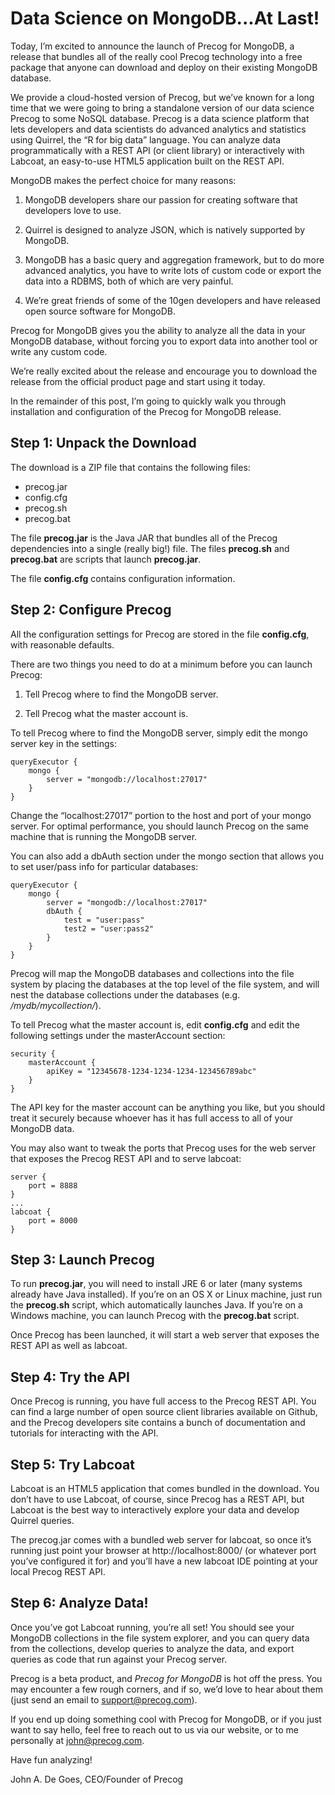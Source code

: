 Data Science on MongoDB...At Last!
==================================

Today, I’m excited to announce the launch of Precog for MongoDB, a
release that bundles all of the really cool Precog technology into a
free package that anyone can download and deploy on their existing
MongoDB database.


We provide a cloud-hosted version of Precog, but we’ve known for a
long time that we were going to bring a standalone version of our data
science Precog to some NoSQL database. Precog is a data science
platform that lets developers and data scientists do advanced
analytics and statistics using Quirrel, the “R for big data”
language. You can analyze data programmatically with a REST API (or
client library) or interactively with Labcoat, an easy-to-use HTML5
application built on the REST API.


MongoDB makes the perfect choice for many reasons:


 1. MongoDB developers share our passion for creating software that
developers love to use.  

 2. Quirrel is designed to analyze JSON, which is natively supported by
MongoDB.

 3. MongoDB has a basic query and aggregation framework, but to do more
advanced analytics, you have to write lots of custom code or export
the data into a RDBMS, both of which are very painful.

 4. We’re great friends of some of the 10gen developers and have
released open source software for MongoDB.


Precog for MongoDB gives you the ability to analyze all the data in
your MongoDB database, without forcing you to export data into another
tool or write any custom code.


We’re really excited about the release and encourage you to download
the release from the official product page and start using it today.


In the remainder of this post, I’m going to quickly walk you through
installation and configuration of the Precog for MongoDB release.


Step 1: Unpack the Download
---------------------------

The download is a ZIP file that contains the following files:

 * precog.jar
 * config.cfg
 * precog.sh
 * precog.bat

The file **precog.jar** is the Java JAR that bundles all of the Precog
dependencies into a single (really big!) file. The files **precog.sh** and
**precog.bat** are scripts that launch **precog.jar**.


The file **config.cfg** contains configuration information.


Step 2: Configure Precog
------------------------

All the configuration settings for Precog are stored in the file
**config.cfg**, with reasonable defaults.


There are two things you need to do at a minimum before you can launch
Precog:


 1. Tell Precog where to find the MongoDB server. 

 2. Tell Precog what the master account is.


To tell Precog where to find the MongoDB server, simply edit the mongo
server key in the settings:

    queryExecutor { 
        mongo { 
            server = "mongodb://localhost:27017" 
        } 
    }

Change the “localhost:27017” portion to the host and port of your
mongo server. For optimal performance, you should launch Precog on the
same machine that is running the MongoDB server.

You can also add a dbAuth section under the mongo section that allows
you to set user/pass info for particular databases:

    queryExecutor { 
        mongo { 
            server = "mongodb://localhost:27017" 
            dbAuth {
                test = "user:pass"
                test2 = "user:pass2"
            }
        } 
    }


Precog will map the MongoDB databases and collections into the file
system by placing the databases at the top level of the file system,
and will nest the database collections under the databases
(e.g. */mydb/mycollection/*).


To tell Precog what the master account is, edit **config.cfg** and edit
the following settings under the masterAccount section:


    security { 
        masterAccount { 
            apiKey = "12345678-1234-1234-1234-123456789abc"
        }
    }


The API key for the master account can be anything you like, but you
should treat it securely because whoever has it has full access to all
of your MongoDB data.


You may also want to tweak the ports that Precog uses for the web
server that exposes the Precog REST API and to serve labcoat:


    server { 
        port = 8888 
    } 
    ...  
    labcoat { 
        port = 8000 
    }


Step 3: Launch Precog
---------------------

To run **precog.jar**, you will need to install JRE 6 or later (many
systems already have Java installed). If you’re on an OS X or Linux
machine, just run the **precog.sh** script, which automatically
launches Java. If you’re on a Windows machine, you can launch Precog
with the **precog.bat** script.


Once Precog has been launched, it will start a web server that exposes
the REST API as well as labcoat.


Step 4: Try the API
-------------------

Once Precog is running, you have full access to the Precog REST
API. You can find a large number of open source client libraries
available on Github, and the Precog developers site contains a bunch
of documentation and tutorials for interacting with the API.


Step 5: Try Labcoat
-------------------

Labcoat is an HTML5 application that comes bundled in the
download. You don’t have to use Labcoat, of course, since Precog has a
REST API, but Labcoat is the best way to interactively explore your
data and develop Quirrel queries.


The precog.jar comes with a bundled web server for labcoat, so once
it’s running just point your browser at http://localhost:8000/ (or
whatever port you’ve configured it for) and you’ll have a new labcoat
IDE pointing at your local Precog REST API.


Step 6: Analyze Data!
---------------------

Once you’ve got Labcoat running, you’re all set! You should see your
MongoDB collections in the file system explorer, and you can query
data from the collections, develop queries to analyze the data, and
export queries as code that run against your Precog server.


Precog is a beta product, and *Precog for MongoDB* is hot off the
press. You may encounter a few rough corners, and if so, we’d love to
hear about them (just send an email to support@precog.com).


If you end up doing something cool with Precog for MongoDB, or if you
just want to say hello, feel free to reach out to us via our website,
or to me personally at john@precog.com.


Have fun analyzing!


John A. De Goes, CEO/Founder of Precog
